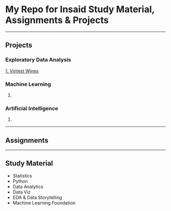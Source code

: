 # My Repo for Insaid Study Material, Assignments & Projects
---
## **Projects**

### Exploratory Data Analysis

[1. Vintest Wines](https://github.com/Mihir-Ai-lab/Insaid/tree/main/EDA%20Projects/Vintest%20Wines "1. Vintest Wines")

### Machine Learning

1.

### Artificial Intelligence

1.

---
## **Assignments**


---
## **Study Material**

- Statistics
- Python
- Data Analytics
- Data Viz
- EDA & Data Storytelling
- Machine Learning Foundation
